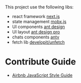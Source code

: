 This project use the following libs:

- react framework [next.js](https://github.com/zeit/next.js)
- state management [mobx.js](https://mobx.js.org/)
- UI components [ant design](https://ant.design/)
- UI layout [ant design pro](https://pro.ant.design/index-cn)
- chats components [antv](https://antv.alipay.com/zh-cn/index.html)
- fetch lib [developit/unfetch](https://github.com/developit/unfetch)


# Contribute Guide
- [Airbnb JavaScript Style Guide](https://github.com/airbnb/javascript)


